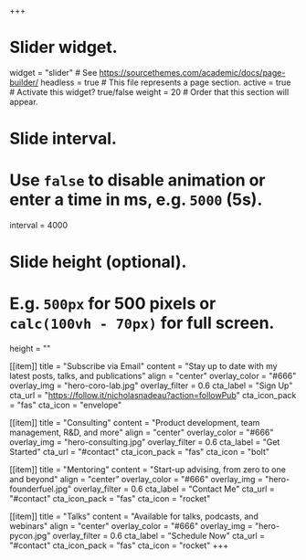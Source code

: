 +++
# Slider widget.
widget = "slider"  # See https://sourcethemes.com/academic/docs/page-builder/
headless = true  # This file represents a page section.
active = true  # Activate this widget? true/false
weight = 20  # Order that this section will appear.

# Slide interval.
# Use `false` to disable animation or enter a time in ms, e.g. `5000` (5s).
interval = 4000

# Slide height (optional).
# E.g. `500px` for 500 pixels or `calc(100vh - 70px)` for full screen.
height = ""

[[item]]
  title = "Subscribe via Email"
  content = "Stay up to date with my latest posts, talks, and publications"
  align = "center"
  overlay_color = "#666"
  overlay_img = "hero-coro-lab.jpg"
  overlay_filter = 0.6
  cta_label = "Sign Up"
  cta_url = "https://follow.it/nicholasnadeau?action=followPub"
  cta_icon_pack = "fas"
  cta_icon = "envelope"

[[item]]
  title = "Consulting"
  content = "Product development, team management, R&D, and more"
  align = "center"
  overlay_color = "#666"
  overlay_img = "hero-consulting.jpg"
  overlay_filter = 0.6
  cta_label = "Get Started"
  cta_url = "#contact"
  cta_icon_pack = "fas"
  cta_icon = "bolt"

[[item]]
  title = "Mentoring"
  content = "Start-up advising, from zero to one and beyond"
  align = "center"
  overlay_color = "#666"
  overlay_img = "hero-founderfuel.jpg"
  overlay_filter = 0.6
  cta_label = "Contact Me"
  cta_url = "#contact"
  cta_icon_pack = "fas"
  cta_icon = "rocket"

[[item]]
  title = "Talks"
  content = "Available for talks, podcasts, and webinars"
  align = "center"
  overlay_color = "#666"
  overlay_img = "hero-pycon.jpg"
  overlay_filter = 0.6
  cta_label = "Schedule Now"
  cta_url = "#contact"
  cta_icon_pack = "fas"
  cta_icon = "rocket"
+++
